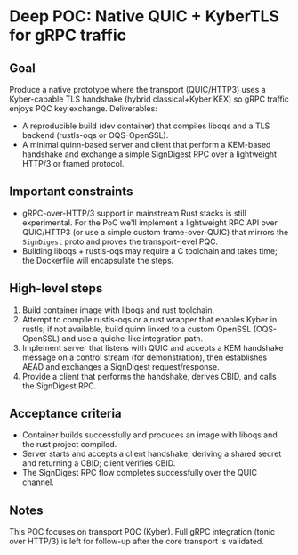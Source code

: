 Deep POC: Native QUIC + KyberTLS for gRPC traffic
================================================

Goal
----
Produce a native prototype where the transport (QUIC/HTTP3) uses a Kyber-capable TLS handshake (hybrid classical+Kyber KEX) so gRPC traffic enjoys PQC key exchange. Deliverables:
- A reproducible build (dev container) that compiles liboqs and a TLS backend (rustls-oqs or OQS-OpenSSL).
- A minimal quinn-based server and client that perform a KEM-based handshake and exchange a simple SignDigest RPC over a lightweight HTTP/3 or framed protocol.

Important constraints
---------------------
- gRPC-over-HTTP/3 support in mainstream Rust stacks is still experimental. For the PoC we'll implement a lightweight RPC API over QUIC/HTTP3 (or use a simple custom frame-over-QUIC) that mirrors the `SignDigest` proto and proves the transport-level PQC.
- Building liboqs + rustls-oqs may require a C toolchain and takes time; the Dockerfile will encapsulate the steps.

High-level steps
----------------
1. Build container image with liboqs and rust toolchain.
2. Attempt to compile rustls-oqs or a rust wrapper that enables Kyber in rustls; if not available, build quinn linked to a custom OpenSSL (OQS-OpenSSL) and use a quiche-like integration path.
3. Implement server that listens with QUIC and accepts a KEM handshake message on a control stream (for demonstration), then establishes AEAD and exchanges a SignDigest request/response.
4. Provide a client that performs the handshake, derives CBID, and calls the SignDigest RPC.

Acceptance criteria
-------------------
- Container builds successfully and produces an image with liboqs and the rust project compiled.
- Server starts and accepts a client handshake, deriving a shared secret and returning a CBID; client verifies CBID.
- The SignDigest RPC flow completes successfully over the QUIC channel.

Notes
-----
This POC focuses on transport PQC (Kyber). Full gRPC integration (tonic over HTTP/3) is left for follow-up after the core transport is validated.
